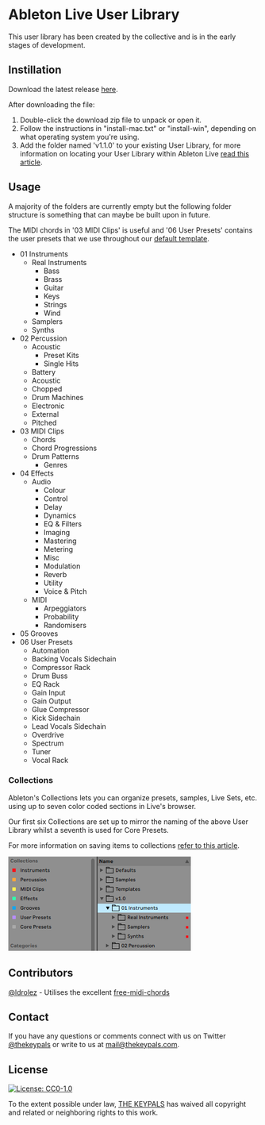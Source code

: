 # Ableton Live User Library

This user library has been created by the collective and is in the early stages of development.

## Instillation

Download the latest release [here](https://github.com/thekeypals/ableton-live-user-library/releases/).

After downloading the file:

1. Double-click the download zip file to unpack or open it.
2. Follow the instructions in "install-mac.txt" or "install-win", depending on what operating system you're using.
3. Add the folder named 'v1.1.0' to your existing User Library, for more information on locating your User Library within Ableton Live [read this article](https://help.ableton.com/hc/en-us/articles/209774085-The-User-Library).

## Usage

A majority of the folders are currently empty but the following folder structure is something that can maybe be built upon in future.

The MIDI chords in '03 MIDI Clips' is useful and '06 User Presets' contains the user presets that we use throughout our [default template](https://github.com/thekeypals/ableton-live-project-template).

* 01 Instruments
  * Real Instruments
    * Bass
    * Brass
    * Guitar
    * Keys
    * Strings
    * Wind
  * Samplers
  * Synths
* 02 Percussion
  * Acoustic
    * Preset Kits
    * Single Hits
  * Battery
  * Acoustic
  * Chopped
  * Drum Machines
  * Electronic
  * External
  * Pitched
* 03 MIDI Clips
  * Chords
  * Chord Progressions
  * Drum Patterns
    * Genres
* 04 Effects
  * Audio
    * Colour
    * Control
    * Delay
    * Dynamics
    * EQ & Filters
    * Imaging
    * Mastering
    * Metering
    * Misc
    * Modulation
    * Reverb
    * Utility
    * Voice & Pitch
  * MIDI
    * Arpeggiators
    * Probability
    * Randomisers
* 05 Grooves
* 06 User Presets
  *  Automation
  *  Backing Vocals Sidechain
  *  Compressor Rack
  *  Drum Buss
  *  EQ Rack
  *  Gain Input
  *  Gain Output
  *  Glue Compressor
  *  Kick Sidechain
  *  Lead Vocals Sidechain
  *  Overdrive
  *  Spectrum
  *  Tuner
  *  Vocal Rack

### Collections

Ableton's Collections lets you can organize presets, samples, Live Sets, etc. using up to seven color coded sections in Live's browser.

Our first six Collections are set up to mirror the naming of the above User Library whilst a seventh is used for Core Presets.

For more information on saving items to collections [refer to this article](https://help.ableton.com/hc/en-us/articles/360000268570-Using-Collections-).

![User Library](https://github.com/thekeypals/ableton-live-user-library/blob/main/images/ableton-live-collections.png)

## Contributors

[@ldrolez](https://github.com/ldrolez/) - Utilises the excellent [free-midi-chords](https://github.com/ldrolez/free-midi-chords)

## Contact

If you have any questions or comments connect with us on Twitter [@thekeypals](https://twitter.com/intent/tweet?screen_name=thekeypals) or write to us at <mail@thekeypals.com>.

## License

[![License: CC0-1.0](https://img.shields.io/badge/License-CC0_1.0-lightgrey.svg)](http://creativecommons.org/publicdomain/zero/1.0/)

To the extent possible under law, [THE KEYPALS](https://www.thekeypals.com/) has waived all copyright and related or neighboring rights to this work.
